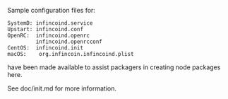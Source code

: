 Sample configuration files for:
```
SystemD: infincoind.service
Upstart: infincoind.conf
OpenRC:  infincoind.openrc
         infincoind.openrcconf
CentOS:  infincoind.init
macOS:    org.infincoin.infincoind.plist
```
have been made available to assist packagers in creating node packages here.

See doc/init.md for more information.
